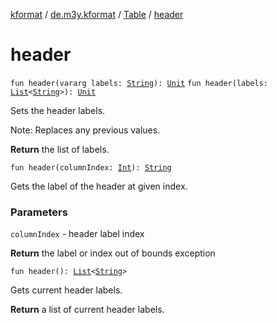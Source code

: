[kformat](../../index.md) / [de.m3y.kformat](../index.md) / [Table](index.md) / [header](./header.md)

# header

`fun header(vararg labels: `[`String`](https://kotlinlang.org/api/latest/jvm/stdlib/kotlin/-string/index.html)`): `[`Unit`](https://kotlinlang.org/api/latest/jvm/stdlib/kotlin/-unit/index.html)
`fun header(labels: `[`List`](https://kotlinlang.org/api/latest/jvm/stdlib/kotlin.collections/-list/index.html)`<`[`String`](https://kotlinlang.org/api/latest/jvm/stdlib/kotlin/-string/index.html)`>): `[`Unit`](https://kotlinlang.org/api/latest/jvm/stdlib/kotlin/-unit/index.html)

Sets the header labels.

Note: Replaces any previous values.

**Return**
the list of labels.

`fun header(columnIndex: `[`Int`](https://kotlinlang.org/api/latest/jvm/stdlib/kotlin/-int/index.html)`): `[`String`](https://kotlinlang.org/api/latest/jvm/stdlib/kotlin/-string/index.html)

Gets the label of the header at given index.

### Parameters

`columnIndex` - header label index

**Return**
the label or index  out of bounds exception

`fun header(): `[`List`](https://kotlinlang.org/api/latest/jvm/stdlib/kotlin.collections/-list/index.html)`<`[`String`](https://kotlinlang.org/api/latest/jvm/stdlib/kotlin/-string/index.html)`>`

Gets current header labels.

**Return**
a list of current header labels.

